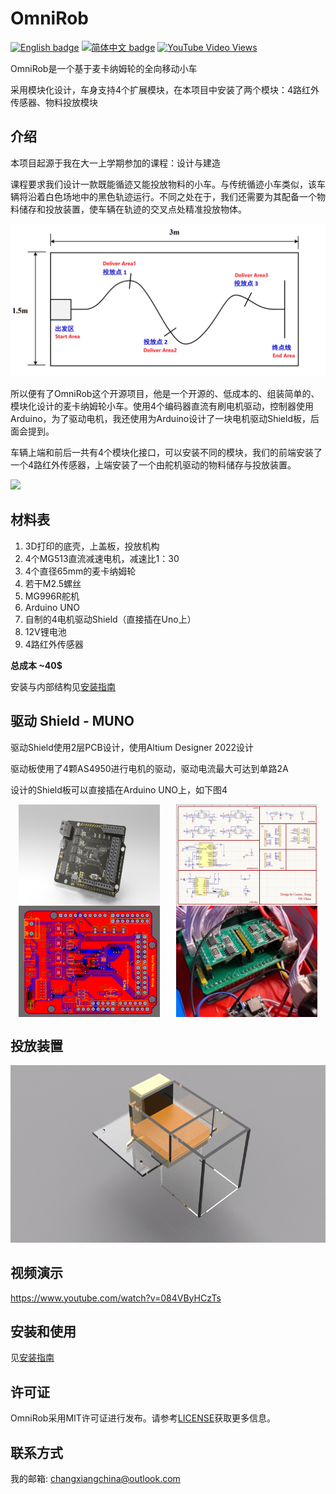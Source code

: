# OmniRob

[![English badge](https://img.shields.io/badge/%E8%8B%B1%E6%96%87-English-blue)](./README.md)
[![简体中文 badge](https://img.shields.io/badge/%E7%AE%80%E4%BD%93%E4%B8%AD%E6%96%87-Simplified%20Chinese-green)](./README-zh_cn.md)
[![YouTube Video Views](https://img.shields.io/youtube/views/084VByHCzTs)](https://www.youtube.com/watch?v=084VByHCzTs)


OmniRob是一个基于麦卡纳姆轮的全向移动小车

采用模块化设计，车身支持4个扩展模块，在本项目中安装了两个模块：4路红外传感器、物料投放模块

介绍
--

本项目起源于我在大一上学期参加的课程：设计与建造

课程要求我们设计一款既能循迹又能投放物料的小车。与传统循迹小车类似，该车辆将沿着白色场地中的黑色轨迹运行。不同之处在于，我们还需要为其配备一个物料储存和投放装置，使车辆在轨迹的交叉点处精准投放物体。

![](3.Image/TrackLayout.png)

所以便有了OmniRob这个开源项目，他是一个开源的、低成本的、组装简单的、模块化设计的麦卡纳姆轮小车。使用4个编码器直流有刷电机驱动，控制器使用Arduino，为了驱动电机，我还使用为Arduino设计了一块电机驱动Shield板，后面会提到。

车辆上端和前后一共有4个模块化接口，可以安装不同的模块，我们的前端安装了一个4路红外传感器，上端安装了一个由舵机驱动的物料储存与投放装置。

![](3.Image/2.jpg)

材料表
--

1. 3D打印的底壳，上盖板，投放机构
2. 4个MG513直流减速电机，减速比1：30
3. 4个直径65mm的麦卡纳姆轮
4. 若干M2.5螺丝
5. MG996R舵机
6. Arduino UNO
7. 自制的4电机驱动Shield（直接插在Uno上）
8. 12V锂电池
9. 4路红外传感器

**总成本 ~40$**

安装与内部结构见[安装指南](https://github.com/CassiusXiang/OmniRob/blob/main/Installation.md)

## 驱动 Shield - MUNO

驱动Shield使用2层PCB设计，使用Altium Designer 2022设计

驱动板使用了4颗AS4950进行电机的驱动，驱动电流最大可达到单路2A

设计的Shield板可以直接插在Arduino UNO上，如下图4

<div style="display: flex; justify-content: space-around; flex-wrap: wrap;">
    <img src="3.Image/Shield.jpg" style="width: 45%; max-width: 400px;"/>
    <img src="3.Image/Sch.png" style="width: 45%; max-width: 400px;"/>
    <img src="3.Image/Layout.png" style="width: 45%; max-width: 400px;"/>
    <img src="3.Image/Shield_and_UNO.jpg" style="width: 45%; max-width: 400px;"/>
</div>

## 投放装置

![](3.Image/deliver.gif)

## 视频演示

https://www.youtube.com/watch?v=084VByHCzTs

安装和使用
--

见[安装指南](https://github.com/CassiusXiang/OmniRob/blob/main/Installation.md)

许可证
---

OmniRob采用MIT许可证进行发布。请参考[LICENSE](https://github.com/CassiusXiang/OmniRob/blob/main/LICENSE)获取更多信息。

联系方式
----

我的邮箱: changxiangchina@outlook.com
